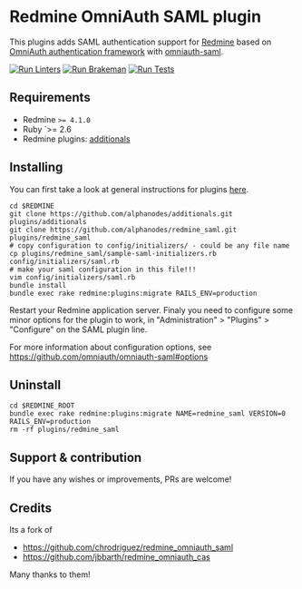 # Redmine OmniAuth SAML plugin

This plugins adds SAML authentication support for [Redmine](https://www.redmine.org) based on [OmniAuth authentication framework](https://github.com/omniauth/omniauth) with [omniauth-saml](https://github.com/omniauth/omniauth-saml).

[![Run Linters](../../workflows/Run%20Linters/badge.svg)](../../actions?query=workflow%3A%22Run+Linters%22) [![Run Brakeman](../../workflows/Run%20Brakeman/badge.svg)](../../actions?query=workflow%3A%22Run+Brakeman%22) [![Run Tests](../../workflows/Tests/badge.svg)](../../actions?query=workflow%3ATests)

## Requirements

- Redmine `>= 4.1.0`
- Ruby `>= 2.6
- Redmine plugins: [additionals](https://www.redmine.org/plugins/additionals)

## Installing

You can first take a look at general instructions for plugins [here](https://www.redmine.org/wiki/redmine/Plugins).

```shell
cd $REDMINE
git clone https://github.com/alphanodes/additionals.git plugins/additionals
git clone https://github.com/alphanodes/redmine_saml.git plugins/redmine_saml
# copy configuration to config/initializers/ - could be any file name
cp plugins/redmine_saml/sample-saml-initializers.rb config/initializers/saml.rb
# make your saml configuration in this file!!!
vim config/initializers/saml.rb
bundle install
bundle exec rake redmine:plugins:migrate RAILS_ENV=production
```

Restart your Redmine application server. Finaly you need to configure some minor options for the plugin to work, in "Administration" > "Plugins" > "Configure" on the SAML plugin line.

For more information about configuration options, see <https://github.com/omniauth/omniauth-saml#options>

## Uninstall

```shell
cd $REDMINE_ROOT
bundle exec rake redmine:plugins:migrate NAME=redmine_saml VERSION=0 RAILS_ENV=production
rm -rf plugins/redmine_saml
```

## Support & contribution

If you have any wishes or improvements, PRs are welcome!

## Credits

Its a fork of

- <https://github.com/chrodriguez/redmine_omniauth_saml>
- <https://github.com/jbbarth/redmine_omniauth_cas>

Many thanks to them!
